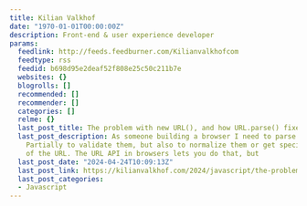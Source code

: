 ```yaml
---
title: Kilian Valkhof
date: "1970-01-01T00:00:00Z"
description: Front-end & user experience developer
params:
  feedlink: http://feeds.feedburner.com/Kilianvalkhofcom
  feedtype: rss
  feedid: b698d95e2deaf52f808e25c50c211b7e
  websites: {}
  blogrolls: []
  recommended: []
  recommender: []
  categories: []
  relme: {}
  last_post_title: The problem with new URL(), and how URL.parse() fixes that
  last_post_description: As someone building a browser I need to parse a lot of URLs.
    Partially to validate them, but also to normalize them or get specific parts out
    of the URL. The URL API in browsers lets you do that, but
  last_post_date: "2024-04-24T10:09:13Z"
  last_post_link: https://kilianvalkhof.com/2024/javascript/the-problem-with-new-url-and-how-url-parse-fixes-that/
  last_post_categories:
  - Javascript
---
```

